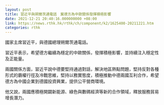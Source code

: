 ```yaml
---
layout: post
title: 習近平與朔爾茨通電話　冀德方為中歐關係發揮積極影響
date: 2021-12-21 20:40:16.000000000 +08:00
link: https://news.rthk.hk/rthk/ch/component/k2/1625400-20211221.htm
categories: rthk
---
```


國家主席習近平，與德國總理朔爾茨通電話。

習近平表示，希望德方繼續為穩定的中歐關係，發揮積極影響，並持續注入穩定性及正能量。

兩國關係方面，習近平說中德要堅持通過對話，解決地區熱點問題，堅持反對各種形式的霸權行徑及冷戰思維，堅持以務實態度，積極推動中德兩國互利合作，希望德方為中國企業到德國投資興業，提供公平營商環境。

他又說，兩國應積極開闢新能源、綠色與數碼經濟等新的合作領域，釋放服務貿易增長潛力。

